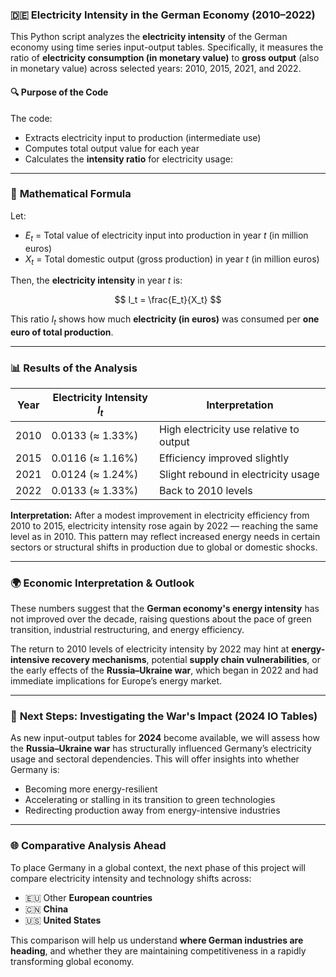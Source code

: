 
### 🇩🇪 **Electricity Intensity in the German Economy (2010–2022)**

This Python script analyzes the **electricity intensity** of the German economy using time series input-output tables. Specifically, it measures the ratio of **electricity consumption (in monetary value)** to **gross output** (also in monetary value) across selected years: 2010, 2015, 2021, and 2022.

#### 🔍 **Purpose of the Code**

The code:

* Extracts electricity input to production (intermediate use)
* Computes total output value for each year
* Calculates the **intensity ratio** for electricity usage:

---

### 📐 **Mathematical Formula**

Let:

* $E_t$ = Total value of electricity input into production in year $t$ (in million euros)
* $X_t$ = Total domestic output (gross production) in year $t$ (in million euros)

Then, the **electricity intensity** in year $t$ is:

$$
I_t = \frac{E_t}{X_t}
$$

This ratio $I_t$ shows how much **electricity (in euros)** was consumed per **one euro of total production**.

---

### 📊 **Results of the Analysis**

| Year | Electricity Intensity $I_t$ | Interpretation                          |
| ---- | --------------------------- | --------------------------------------- |
| 2010 | 0.0133 (≈ 1.33%)            | High electricity use relative to output |
| 2015 | 0.0116 (≈ 1.16%)            | Efficiency improved slightly            |
| 2021 | 0.0124 (≈ 1.24%)            | Slight rebound in electricity usage     |
| 2022 | 0.0133 (≈ 1.33%)            | Back to 2010 levels                     |

**Interpretation:**
After a modest improvement in electricity efficiency from 2010 to 2015, electricity intensity rose again by 2022 — reaching the same level as in 2010. This pattern may reflect increased energy needs in certain sectors or structural shifts in production due to global or domestic shocks.

---

### 🌍 **Economic Interpretation & Outlook**

These numbers suggest that the **German economy's energy intensity** has not improved over the decade, raising questions about the pace of green transition, industrial restructuring, and energy efficiency.

The return to 2010 levels of electricity intensity by 2022 may hint at **energy-intensive recovery mechanisms**, potential **supply chain vulnerabilities**, or the early effects of the **Russia–Ukraine war**, which began in 2022 and had immediate implications for Europe’s energy market.

---

### 🔮 **Next Steps: Investigating the War's Impact (2024 IO Tables)**

As new input-output tables for **2024** become available, we will assess how the **Russia–Ukraine war** has structurally influenced Germany’s electricity usage and sectoral dependencies. This will offer insights into whether Germany is:

* Becoming more energy-resilient
* Accelerating or stalling in its transition to green technologies
* Redirecting production away from energy-intensive industries

---

### 🌐 **Comparative Analysis Ahead**

To place Germany in a global context, the next phase of this project will compare electricity intensity and technology shifts across:

* 🇪🇺 Other **European countries**
* 🇨🇳 **China**
* 🇺🇸 **United States**

This comparison will help us understand **where German industries are heading**, and whether they are maintaining competitiveness in a rapidly transforming global economy.




